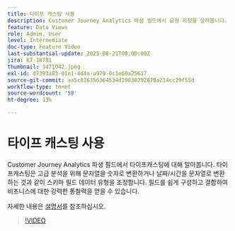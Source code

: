 ```yaml
---
title: 타이프 캐스팅 사용
description: Customer Journey Analytics 파생 필드에서 유형 지정을 살펴봅니다.
feature: Data Views
role: Admin, User
level: Intermediate
doc-type: Feature Video
last-substantial-update: 2025-08-21T00:00:00Z
jira: KT-18791
thumbnail: 3471042.jpeg
exl-id: d7393a83-01e1-4d4a-a979-0c1e60a25617
source-git-commit: aa5c836356364534d19030292870a214cc29f55d
workflow-type: tm+mt
source-wordcount: '58'
ht-degree: 13%

---
```


# 타이프 캐스팅 사용

Customer Journey Analytics 파생 필드에서 타이프캐스팅에 대해 알아봅니다. 타이프캐스팅은 고급 분석을 위해 문자열을 숫자로 변환하거나 날짜/시간을 문자열로 변환하는 것과 같이 스키마 필드 데이터 유형을 조정합니다. 필드를 쉽게 구성하고 결합하여 비즈니스에 대한 강력한 통찰력을 얻을 수 있습니다.

자세한 내용은 [설명서](https://experienceleague.adobe.com/ko/docs/analytics-platform/using/cja-dataviews/derived-fields)를 참조하십시오.

>[!VIDEO](https://video.tv.adobe.com/v/3471061/?learn=on&captions=kor)
